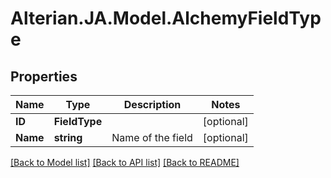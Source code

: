 # Alterian.JA.Model.AlchemyFieldType

## Properties

Name | Type | Description | Notes
------------ | ------------- | ------------- | -------------
**ID** | **FieldType** |  | [optional] 
**Name** | **string** | Name of the field | [optional] 

[[Back to Model list]](../README.md#documentation-for-models) [[Back to API list]](../README.md#documentation-for-api-endpoints) [[Back to README]](../README.md)

